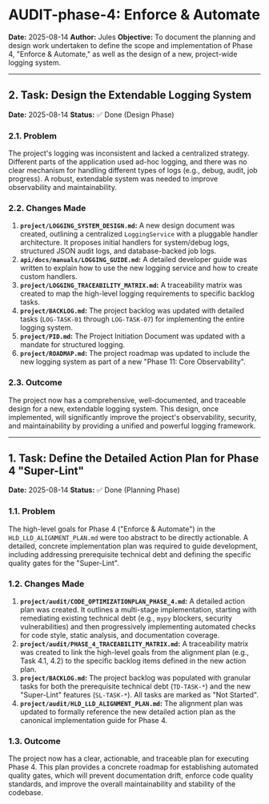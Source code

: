 # AUDIT-phase-4: Enforce & Automate

**Date:** 2025-08-14
**Author:** Jules
**Objective:** To document the planning and design work undertaken to define the scope and implementation of Phase 4, "Enforce & Automate," as well as the design of a new, project-wide logging system.

---

## 2. Task: Design the Extendable Logging System

**Date:** 2025-08-14
**Status:** ✅ Done (Design Phase)

### 2.1. Problem
The project's logging was inconsistent and lacked a centralized strategy. Different parts of the application used ad-hoc logging, and there was no clear mechanism for handling different types of logs (e.g., debug, audit, job progress). A robust, extendable system was needed to improve observability and maintainability.

### 2.2. Changes Made
1.  **`project/LOGGING_SYSTEM_DESIGN.md`:** A new design document was created, outlining a centralized `LoggingService` with a pluggable handler architecture. It proposes initial handlers for system/debug logs, structured JSON audit logs, and database-backed job logs.
2.  **`api/docs/manuals/LOGGING_GUIDE.md`:** A detailed developer guide was written to explain how to use the new logging service and how to create custom handlers.
3.  **`project/LOGGING_TRACEABILITY_MATRIX.md`:** A traceability matrix was created to map the high-level logging requirements to specific backlog tasks.
4.  **`project/BACKLOG.md`:** The project backlog was updated with detailed tasks (`LOG-TASK-01` through `LOG-TASK-07`) for implementing the entire logging system.
5.  **`project/PID.md`:** The Project Initiation Document was updated with a mandate for structured logging.
6.  **`project/ROADMAP.md`:** The project roadmap was updated to include the new logging system as part of a new "Phase 11: Core Observability".

### 2.3. Outcome
The project now has a comprehensive, well-documented, and traceable design for a new, extendable logging system. This design, once implemented, will significantly improve the project's observability, security, and maintainability by providing a unified and powerful logging framework.

---

## 1. Task: Define the Detailed Action Plan for Phase 4 "Super-Lint"

**Date:** 2025-08-14
**Status:** ✅ Done (Planning Phase)

### 1.1. Problem
The high-level goals for Phase 4 ("Enforce & Automate") in the `HLD_LLD_ALIGNMENT_PLAN.md` were too abstract to be directly actionable. A detailed, concrete implementation plan was required to guide development, including addressing prerequisite technical debt and defining the specific quality gates for the "Super-Lint".

### 1.2. Changes Made
1.  **`project/audit/CODE_OPTIMIZATIONPLAN_PHASE_4.md`:** A detailed action plan was created. It outlines a multi-stage implementation, starting with remediating existing technical debt (e.g., `mypy` blockers, security vulnerabilities) and then progressively implementing automated checks for code style, static analysis, and documentation coverage.
2.  **`project/audit/PHASE_4_TRACEABILITY_MATRIX.md`:** A traceability matrix was created to link the high-level goals from the alignment plan (e.g., Task 4.1, 4.2) to the specific backlog items defined in the new action plan.
3.  **`project/BACKLOG.md`:** The project backlog was populated with granular tasks for both the prerequisite technical debt (`TD-TASK-*`) and the new "Super-Lint" features (`SL-TASK-*`). All tasks are marked as "Not Started".
4.  **`project/audit/HLD_LLD_ALIGNMENT_PLAN.md`:** The alignment plan was updated to formally reference the new detailed action plan as the canonical implementation guide for Phase 4.

### 1.3. Outcome
The project now has a clear, actionable, and traceable plan for executing Phase 4. This plan provides a concrete roadmap for establishing automated quality gates, which will prevent documentation drift, enforce code quality standards, and improve the overall maintainability and stability of the codebase.
